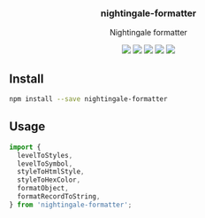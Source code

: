 <h3 align="center">
  nightingale-formatter
</h3>

<p align="center">
  Nightingale formatter
</p>

<p align="center">
  <a href="https://npmjs.org/package/nightingale-formatter"><img src="https://img.shields.io/npm/v/nightingale-formatter.svg?style=flat-square"></a>
  <a href="https://npmjs.org/package/nightingale-formatter"><img src="https://img.shields.io/npm/dw/nightingale-formatter.svg?style=flat-square"></a>
  <a href="https://npmjs.org/package/nightingale-formatter"><img src="https://img.shields.io/node/v/nightingale-formatter.svg?style=flat-square"></a>
  <a href="https://npmjs.org/package/nightingale-formatter"><img src="https://img.shields.io/npm/types/nightingale-formatter.svg?style=flat-square"></a>
  <a href="https://codecov.io/gh/christophehurpeau/nightingale"><img src="https://img.shields.io/codecov/c/github/christophehurpeau/nightingale/master.svg?style=flat-square"></a>
</p>

## Install

```sh
npm install --save nightingale-formatter
```

## Usage

```js
import {
  levelToStyles,
  levelToSymbol,
  styleToHtmlStyle,
  styleToHexColor,
  formatObject,
  formatRecordToString,
} from 'nightingale-formatter';
```

